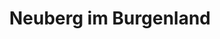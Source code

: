 ---
title: Neuberg im Burgenland
url: /neuberg-im-burgenland/
latitude: 47.174
longitude: 16.254
---